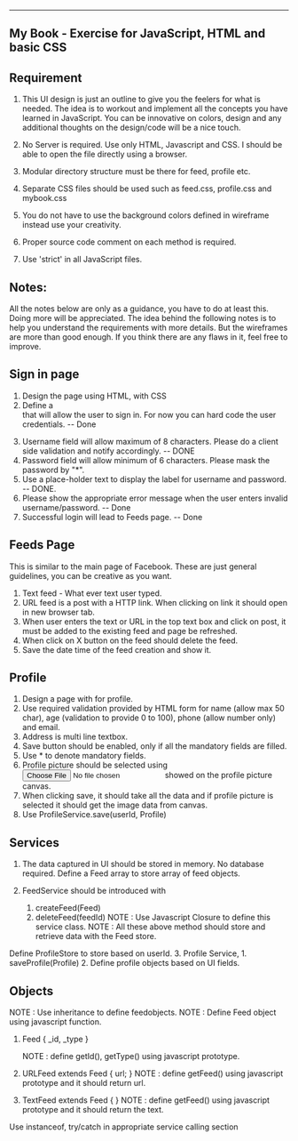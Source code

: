 ---------------------------------------------------------
My Book - Exercise for JavaScript, HTML and basic CSS
---------------------------------------------------------

Requirement
-----------

1. This UI design is just an outline to give you the feelers for what is needed. The idea is to workout and implement all the concepts you have learned in JavaScript.
You can be innovative on colors, design and any additional thoughts on the design/code will be a nice touch.

2. No Server is required. Use only HTML, Javascript and CSS. I should be able to open the file directly using a browser.
3. Modular directory structure must be there for feed, profile etc.
4. Separate CSS files should be used such as feed.css, profile.css and mybook.css
5. You do not have to use the background colors defined in wireframe instead use your creativity.
6. Proper source code comment on each method is required.
7. Use 'strict' in all JavaScript files.

Notes: 
------

All the notes below are only as a guidance, you have to do at least this. Doing more will be appreciated. The idea behind the following notes is to help 
you understand the requirements with more details. But the wireframes are more than good enough. If you think there are any flaws in it, feel free to improve.

Sign in page
------------

1. Design the page using HTML, with CSS
2. Define a <form> that will allow the user to sign in. For now you can hard code the user credentials. -- Done
3. Username field will allow maximum of 8 characters. Please do a client side validation and notify accordingly. -- DONE
4. Password field will allow minimum of 6 characters. Please mask the password by "*". 
5. Use a place-holder text to display the label for username and password. -- DONE.
6. Please show the appropriate error message when the user enters invalid username/password. -- Done
7. Successful login will lead to Feeds page. -- Done


Feeds Page
----------

This  is similar to the main page of Facebook. These are just general guidelines, you can be creative as you want. 

1. Text feed - What ever text user typed. 
2. URL feed is a post with a HTTP link. When clicking on link it should open in new browser tab. 
3. When user enters the text or URL in the top text box and click on post, it must be added to the existing feed and page be refreshed.
4. When click on X button on the feed should delete the feed.
5. Save the date time of the feed creation and show it.

Profile
--------

1. Design a page with <form> for profile.
2. Use required validation provided by HTML form for name (allow max 50 char), age (validation to provide 0 to 100), phone (allow number only) and email. 
3. Address is multi line textbox.
4. Save button should be enabled, only if all the mandatory fields are filled.
5. Use * to denote mandatory fields.
6. Profile picture should be selected using <input type="file"> showed on the profile picture canvas.
7. When clicking save, it should take all the data and if profile picture is selected it should get the image data from canvas.
8. Use ProfileService.save(userId, Profile)


Services
---------

1. The data captured in UI should be stored in memory. No database required.
Define a Feed array to store array of feed objects.

2. FeedService should be introduced with 
    1. createFeed(Feed)
    2. deleteFeed(feedId)
   NOTE : Use Javascript Closure to define this service class. 
   NOTE : All these above method should store and retrieve data with the Feed store.


Define ProfileStore to store based on userId.
3. Profile Service,
    1. saveProfile(Profile) 
    2. Define profile objects based on UI fields.
    
Objects
--------

NOTE : Use inheritance to define feedobjects.
NOTE : Define Feed object using javascript function.
1. Feed {
    _id,
    _type
   }
   
   NOTE : define getId(), getType() using javascript prototype.
   
   
2. URLFeed extends Feed {
    url;
   }
   NOTE : define getFeed() using javascript prototype and it should return url.
3. TextFeed extends Feed {
   }
   NOTE : define getFeed() using javascript prototype and it should return the text.

Use instanceof, try/catch in appropriate service calling section


